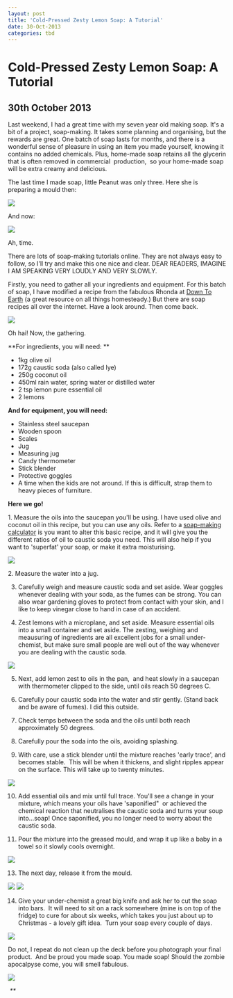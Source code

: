 ```yaml
---
layout: post
title: 'Cold-Pressed Zesty Lemon Soap: A Tutorial'
date: 30-Oct-2013
categories: tbd
---
```


# Cold-Pressed Zesty Lemon Soap: A Tutorial

## 30th October 2013

Last weekend,   I had a great time with my seven year old making soap. It's a bit of a project,   soap-making. It takes some planning and organising,   but the rewards are great. One batch of soap lasts for months, and there is a wonderful sense of pleasure in using an item you made yourself, knowing it contains no added chemicals. Plus, home-made soap retains all the glycerin that is often removed in commercial  production,  so your home-made soap will be extra creamy and delicious.

The last time I made soap, little Peanut was only three. Here she is preparing a mould then:

<img class="photo-horiz" src="/images/2013/10/DSC00935-225x300.jpg" />

And now:

<img class="photo-horiz" src="/images/2013/10/IMG_1719-225x300.jpg" />

Ah, time.

There are lots of soap-making tutorials online. They are not always easy to follow, so I'll try and make this one nice and clear. DEAR READERS, IMAGINE I AM SPEAKING VERY LOUDLY AND VERY SLOWLY.

Firstly, you need to gather all your ingredients and equipment. For this batch of soap, I have modified a recipe from the fabulous Rhonda at <a href="http://down---to---earth.blogspot.com.au/2007/07/how-to-make-cold-pressed-soap.html">Down To Earth</a> (a great resource on all things homesteady.) But there are soap recipes all over the internet. Have a look around. Then come back.

<img class="photo-horiz" src="/images/2013/10/IMG_1712-300x225.jpg" />

Oh hai! Now, the gathering.

**For ingredients, you will need: **

<ul>

<li>1kg olive oil</li>

<li>172g caustic soda (also called lye)</li>

<li>250g coconut oil</li>

<li>450ml rain water, spring water or distilled water</li>

<li>2 tsp lemon pure essential oil</li>

<li>2 lemons</li>

</ul>

**And for equipment, you will need:**

<ul>

<li>Stainless steel saucepan</li>

<li>Wooden spoon</li>

<li>Scales</li>

<li>Jug</li>

<li>Measuring jug</li>

<li>Candy thermometer</li>

<li>Stick blender</li>

<li>Protective goggles</li>

<li>A time when the kids are not around. If this is difficult, strap them to heavy pieces of furniture.</li>

</ul>

**Here we go!**

1. Measure the oils into the saucepan you'll be using. I have used olive and coconut oil in this recipe, but you can use any oils. Refer to a <a href="http://www.fromnaturewithlove.com/resources/creator.asp">soap-making calculator</a> is you want to alter this basic recipe, and it will give you the different ratios of oil to caustic soda you need. This will also help if you want to 'superfat' your soap, or make it extra moisturising.

<img class="photo-horiz" src="/images/2013/10/IMG_17071-225x300.jpg" />

2. Measure the water into a jug.

3. Carefully weigh and measure caustic soda and set aside. Wear goggles whenever dealing with your soda, as the fumes can be strong. You can also wear gardening gloves to protect from contact with your skin, and I like to keep vinegar close to hand in case of an accident.

4. Zest lemons with a microplane, and set aside. Measure essential oils into a small container and set aside. The zesting, weighing and meausuring of ingredients are all excellent jobs for a small under-chemist, but make sure small people are well out of the way whenever you are dealing with the caustic soda.

<img class="photo-horiz" src="/images/2013/10/IMG_1721-225x300.jpg" />

5. Next, add lemon zest to oils in the pan,  and heat slowly in a saucepan with thermometer clipped to the side, until oils reach 50 degrees C.

6. Carefully pour caustic soda into the water and stir gently. (Stand back and be aware of fumes). I did this outside.

7. Check temps between the soda and the oils until both reach approximately 50 degrees.

8. Carefully pour the soda into the oils, avoiding splashing.

9. With care, use a stick blender until the mixture reaches 'early trace', and becomes stable.  This will be when it thickens, and slight ripples appear on the surface. This will take up to twenty minutes.

<img class="photo-horiz" src="/images/2013/10/IMG_1724-225x300.jpg" />

10. Add essential oils and mix until full trace. You'll see a change in your mixture, which means your oils have 'saponified"  or achieved the chemical reaction that neutralises the caustic soda and turns your soup into...soap! Once saponified, you no longer need to worry about the caustic soda.

11. Pour the mixture into the greased mould, and wrap it up like a baby in a towel so it slowly cools overnight.

<img class="photo-horiz" src="/images/2013/10/IMG_1726a-225x300.jpg" />

13. The next day, release it from the mould.

<img class="photo-horiz" src="/images/2013/10/IMG_1855a-225x300.jpg" />

<img class="photo-horiz" src="/images/2013/10/IMG_1856-225x300.jpg" />

14. Give your under-chemist a great big knife and ask her to cut the soap into bars.  It will need to sit on a rack somewhere (mine is on top of the fridge) to cure for about six weeks, which takes you just about up to Christmas - a lovely gift idea.  Turn your soap every couple of days.

<img class="photo-horiz" src="/images/2013/10/IMG_1857a-225x300.jpg" />

Do not, I repeat do not clean up the deck before you photograph your final product.  And be proud you made soap. You made soap! Should the zombie apocalpyse come, you will smell fabulous.

<img class="photo-horiz" src="/images/2013/10/IMG_1861-300x225.jpg" />

<em id="__mceDel"> **
